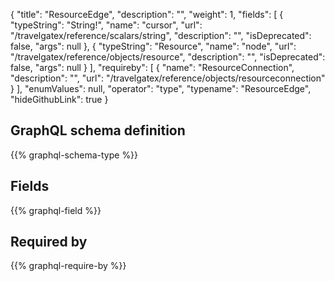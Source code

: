 {
  "title": "ResourceEdge",
  "description": "",
  "weight": 1,
  "fields": [
    {
      "typeString": "String!",
      "name": "cursor",
      "url": "/travelgatex/reference/scalars/string",
      "description": "",
      "isDeprecated": false,
      "args": null
    },
    {
      "typeString": "Resource",
      "name": "node",
      "url": "/travelgatex/reference/objects/resource",
      "description": "",
      "isDeprecated": false,
      "args": null
    }
  ],
  "requireby": [
    {
      "name": "ResourceConnection",
      "description": "",
      "url": "/travelgatex/reference/objects/resourceconnection"
    }
  ],
  "enumValues": null,
  "operator": "type",
  "typename": "ResourceEdge",
  "hideGithubLink": true
}
## GraphQL schema definition

{{% graphql-schema-type %}}

## Fields

{{% graphql-field %}}

## Required by

{{% graphql-require-by %}}
